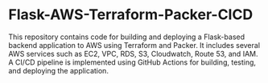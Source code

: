 # Flask-AWS-Terraform-Packer-CICD
This repository contains code for building and deploying a Flask-based backend application to AWS using Terraform and Packer. It includes several AWS services such as EC2, VPC, RDS, S3, Cloudwatch, Route 53, and IAM. A CI/CD pipeline is implemented using GitHub Actions for building, testing, and deploying the application.
